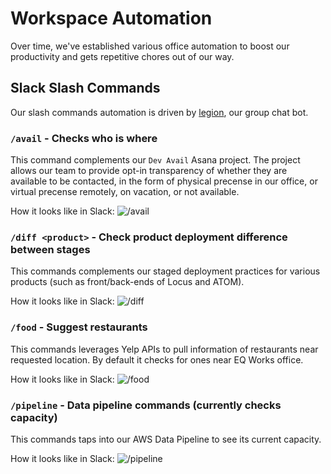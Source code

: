 # Workspace Automation

Over time, we've established various office automation to boost our productivity and gets repetitive chores out of our way.

## Slack Slash Commands

Our slash commands automation is driven by [legion](https://github.com/eqworks/legion), our group chat bot.

### `/avail` - Checks who is where

This command complements our `Dev Avail` Asana project. The project allows our team to provide opt-in transparency of whether they are available to be contacted, in the form of physical precense in our office, or virtual precense remotely, on vacation, or not available.

How it looks like in Slack:
![/avail](https://user-images.githubusercontent.com/2837532/72271739-725a4680-35f5-11ea-84c3-b7dfb8f082ed.png)

### `/diff <product>` - Check product deployment difference between stages

This commands complements our staged deployment practices for various products (such as front/back-ends of Locus and ATOM).

How it looks like in Slack:
![/diff](https://user-images.githubusercontent.com/2837532/72271864-af263d80-35f5-11ea-95ef-c85ef21b6a85.png)

### `/food` - Suggest restaurants

This commands leverages Yelp APIs to pull information of restaurants near requested location. By default it checks for ones near EQ Works office.

How it looks like in Slack:
![/food](https://user-images.githubusercontent.com/2837532/72272009-e98fda80-35f5-11ea-8dfc-e5ccb8d17797.png)

### `/pipeline` - Data pipeline commands (currently checks capacity)

This commands taps into our AWS Data Pipeline to see its current capacity.

How it looks like in Slack:
![/pipeline](https://user-images.githubusercontent.com/2837532/72271944-cf55fc80-35f5-11ea-971c-e75a55148e67.png)
